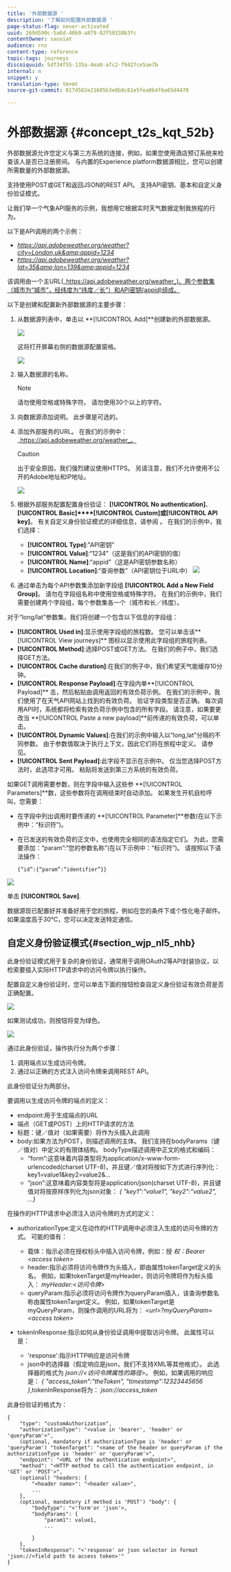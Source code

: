 ```yaml
---
title: '外部数据源 '
description: '了解如何配置外部数据源 '
page-status-flag: never-activated
uuid: 269d590c-5a6d-40b9-a879-02f5033863fc
contentOwner: sauviat
audience: rns
content-type: reference
topic-tags: journeys
discoiquuid: 5df34f55-135a-4ea8-afc2-f9427ce5ae7b
internal: n
snippet: y
translation-type: tm+mt
source-git-commit: 017d502e21605b3e0b8c61e5fea0b4f6a65d4470

---
```




# 外部数据源 {#concept_t2s_kqt_52b}

外部数据源允许您定义与第三方系统的连接，例如，如果您使用酒店预订系统来检查该人是否已注册房间。 与内置的Experience platform数据源相比，您可以创建所需数量的外部数据源。

支持使用POST或GET和返回JSON的REST API。 支持API密钥、基本和自定义身份验证模式。

让我们举一个气象API服务的示例，我想用它根据实时天气数据定制我旅程的行为。

以下是API调用的两个示例：

* _https://api.adobeweather.org/weather?city=London,uk&amp;appid=1234_
* _https://api.adobeweather.org/weather?lat=35&amp;lon=139&amp;appid=1234_

该调用由一个主URL(_https://api.adobeweather.org/weather_)、两个参数集（城市为“城市”，经纬度为“纬度／长”）和API密钥(appid)组成。

以下是创建和配置新外部数据源的主要步骤：

1. 从数据源列表中，单击以 **[!UICONTROL Add]**创建新的外部数据源。

   ![](../assets/journey25.png)

   这将打开屏幕右侧的数据源配置窗格。

   ![](../assets/journey26.png)

1. 输入数据源的名称。

   >[!NOTE]
   >
   >请勿使用空格或特殊字符。 请勿使用30个以上的字符。

1. 向数据源添加说明。 此步骤是可选的。
1. 添加外部服务的URL。 在我们的示例中： _https://api.adobeweather.org/weather_。

   >[!CAUTION]
   >
   >出于安全原因，我们强烈建议使用HTTPS。 另请注意，我们不允许使用不公开的Adobe地址和IP地址。

   ![](../assets/journey27.png)

1. 根据外部服务配置配置身份验证： **[!UICONTROL No authentication]**、**[!UICONTROL Basic]****[!UICONTROL Custom]**或**[!UICONTROL API key]**。 有关自定义身份验证模式的详细信息，请参阅 [](../datasource/external-data-sources.md#section_wjp_nl5_nhb)。 在我们的示例中，我们选择：


   * **[!UICONTROL Type]**:&quot;API密钥&quot;
   * **[!UICONTROL Value]**:“1234”（这是我们的API密钥的值）
   * **[!UICONTROL Name]**:“appid”（这是API密钥参数名称）
   * **[!UICONTROL Location]**:“查询参数”（API密钥位于URL中）
   ![](../assets/journey28.png)

1. 通过单击为每个API参数集添加新字段组 **[!UICONTROL Add a New Field Group]**。 请勿在字段组名称中使用空格或特殊字符。 在我们的示例中，我们需要创建两个字段组，每个参数集各一个（城市和长／纬度）。

对于“long/lat”参数集，我们将创建一个包含以下信息的字段组：

* **[!UICONTROL Used in]**:显示使用字段组的旅程数。 您可以单击该**[!UICONTROL View journeys]** 图标以显示使用此字段组的旅程列表。
* **[!UICONTROL Method]**:选择POST或GET方法。 在我们的例子中，我们选择GET方法。
* **[!UICONTROL Cache duration]**:在我们的例子中，我们希望天气能缓存10分钟。
* **[!UICONTROL Response Payload]**:在字段内单**[!UICONTROL Payload]** 击，然后粘贴由调用返回的有效负荷示例。 在我们的示例中，我们使用了在天气API网站上找到的有效负荷。 验证字段类型是否正确。 每次调用API时，系统都将检索有效负荷示例中包含的所有字段。 请注意，如果要更改当 **[!UICONTROL Paste a new payload]**前传递的有效负荷，可以单击。
* **[!UICONTROL Dynamic Values]**:在我们的示例中输入以“long,lat”分隔的不同参数。 由于参数值取决于执行上下文，因此它们将在旅程中定义。 请参见[](../expression/expressionadvanced.md)。
* **[!UICONTROL Sent Payload]**:此字段不显示在示例中。 仅当您选择POST方法时，此选项才可用。 粘贴将发送到第三方系统的有效负荷。

如果GET调用需要参数，则在字段中输入这些参 **[!UICONTROL Parameters]**数，这些参数将在调用结束时自动添加。 如果发生开机自检呼叫，您需要：

* 在字段中列出调用时要传递的 **[!UICONTROL Parameter]**参数(在以下示例中：“标识符”)。
* 在已发送的有效负荷的正文中，也使用完全相同的语法指定它们。 为此，您需要添加：“param”:“您的参数名称”(在以下示例中：“标识符”)。 请按照以下语法操作：

   ```
   {“id”:{“param”:“identifier”}}
   ```

![](../assets/journey29.png)

单击 **[!UICONTROL Save]**.

数据源现已配置好并准备好用于您的旅程，例如在您的条件下或个性化电子邮件。 如果温度高于30°C，您可以决定发送特定通信。

## 自定义身份验证模式{#section_wjp_nl5_nhb}

此身份验证模式用于复杂的身份验证，通常用于调用OAuth2等API封装协议，以检索要插入实际HTTP请求中的访问令牌以执行操作。

配置自定义身份验证时，您可以单击下面的按钮检查自定义身份验证有效负荷是否正确配置。

![](../assets/journey29-bis.png)

如果测试成功，则按钮将变为绿色。

![](../assets/journey29-ter.png)

通过此身份验证，操作执行分为两个步骤：

1. 调用端点以生成访问令牌。
1. 通过以正确的方式注入访问令牌来调用REST API。

此身份验证分为两部分。

要调用以生成访问令牌的端点的定义：

* endpoint:用于生成端点的URL
* 端点（GET或POST）上的HTTP请求的方法
* 标题：键／值对（如果需要）将作为头插入此调用
* body:如果方法为POST，则描述调用的主体。 我们支持在bodyParams（键／值对）中定义的有限体结构。 bodyType描述调用中正文的格式和编码：
   * “form”:这意味着内容类型将为application/x-www-form-urlencoded(charset UTF-8)，并且键／值对将按如下方式进行序列化：key1=value1&amp;key2=value2&amp;...
   * “json”:这意味着内容类型将是application/json(charset UTF-8)，并且键值对将按原样序列化为json对象： _{ &quot;key1&quot;:&quot;value1&quot;, &quot;key2&quot;:&quot;value2&quot;, ...}_

在操作的HTTP请求中必须注入访问令牌的方式的定义：

* authorizationType:定义在动作的HTTP调用中必须注入生成的访问令牌的方式。 可能的值有：

   * 载体：指示必须在授权标头中插入访问令牌，例如：授 _权：Bearer &lt;access token>_
   * header:指示必须将访问令牌作为头插入，即由属性tokenTarget定义的头名。 例如，如果tokenTarget是myHeader，则访问令牌将作为标头插入： _myHeader:&lt;访问令牌>_
   * queryParam:指示必须将访问令牌作为queryParam插入，该查询参数名称由属性tokenTarget定义。 例如，如果tokenTarget是myQueryParam，则操作调用的URL将为： _&lt;url>?myQueryParam=&lt;access token>_

* tokenInResponse:指示如何从身份验证调用中提取访问令牌。 此属性可以是：
   * &#39;response&#39;:指示HTTP响应是访问令牌
   * json中的选择器（假定响应是json，我们不支持XML等其他格式）。 此选择器的格式为 _json://&lt;访问令牌属性的路径>_。 例如，如果调用的响应是： _{ &quot;access_token&quot;:&quot;theToken&quot;, &quot;timestamp&quot;:12323445656 }_,tokenInResponse将为： _json://access_token_

此身份验证的格式为：

```
{
    "type": "customAuthorization",
    "authorizationType": "<value in 'bearer', 'header' or 'queryParam'>",
    (optional, mandatory if authorizationType is 'header' or 'queryParam') "tokenTarget": "<name of the header or queryParam if the authorizationType is 'header' or 'queryParam'>",
    "endpoint": "<URL of the authentication endpoint>",
    "method": "<HTTP method to call the authentication endpoint, in 'GET' or 'POST'>",
    (optional) "headers: {
        "<header name>": "<header value>",
        ...
    },
    (optional, mandatory if method is 'POST') "body": {
        "bodyType": "<'form'or 'json'>,
        "bodyParams": {
            "param1": value1,
            ...

        }
    },
    "tokenInResponse": "<'response' or json selector in format 'json://<field path to access token>'"
}
```

